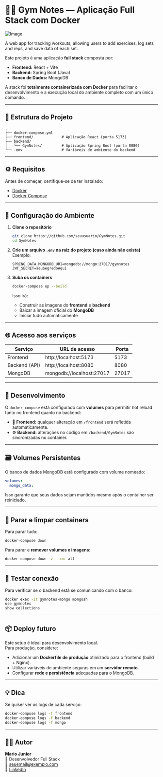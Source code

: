 # 🏋️‍♂️ Gym Notes — Aplicação Full Stack com Docker

![Image](https://m.media-amazon.com/images/I/51yUeZCS8FL._AC_UF1000,1000_QL80_.jpg)

A web app for tracking workouts, allowing users to add exercises, log sets and reps, and save data of each set.

Este projeto é uma aplicação **full stack** composta por:

- **Frontend:** React + Vite  
- **Backend:** Spring Boot (Java)  
- **Banco de Dados:** MongoDB  

A stack foi **totalmente containerizada com Docker** para facilitar o desenvolvimento e a execução local do ambiente completo com um único comando.

---

## 🚀 Estrutura do Projeto

```
.
├── docker-compose.yml
├── frontend/             # Aplicação React (porta 5173)
├── backend/
│   └── GymNotes/         # Aplicação Spring Boot (porta 8080)
└── .env                  # Variáveis de ambiente do backend
```

---

## ⚙️ Requisitos

Antes de começar, certifique-se de ter instalado:

- [Docker](https://www.docker.com/get-started)
- [Docker Compose](https://docs.docker.com/compose/)

---

## 🧩 Configuração do Ambiente

1. **Clone o repositório**
   ```bash
   git clone https://github.com/seuusuario/GymNotes.git
   cd GymNotes
   ```

2. **Crie um arquivo `.env` na raiz do projeto (caso ainda não exista)**  
   Exemplo:
   ```env
   SPRING_DATA_MONGODB_URI=mongodb://mongo:27017/gymnotes
   JWT_SECRET=seuSegredoAqui
   ```

3. **Suba os containers**
   ```bash
   docker-compose up --build
   ```

   Isso irá:
   - Construir as imagens do **frontend** e **backend**
   - Baixar a imagem oficial do **MongoDB**
   - Iniciar tudo automaticamente

---

## 🌐 Acesso aos serviços

| Serviço     | URL de acesso                | Porta |
|--------------|-----------------------------|--------|
| Frontend     | http://localhost:5173        | 5173   |
| Backend (API) | http://localhost:8080        | 8080   |
| MongoDB      | mongodb://localhost:27017     | 27017  |

---

## 🔄 Desenvolvimento

O `docker-compose` está configurado com **volumes** para permitir hot reload tanto no frontend quanto no backend:

- 🧠 **Frontend:** qualquer alteração em `/frontend` será refletida automaticamente.
- ⚙️ **Backend:** alterações no código em `/backend/GymNotes` são sincronizadas no container.

---

## 🗃️ Volumes Persistentes

O banco de dados MongoDB está configurado com volume nomeado:

```yaml
volumes:
  mongo_data:
```

Isso garante que seus dados sejam mantidos mesmo após o container ser reiniciado.

---

## 🧹 Parar e limpar containers

Para parar tudo:
```bash
docker-compose down
```

Para parar e **remover volumes e imagens**:
```bash
docker-compose down -v --rmi all
```

---

## 🧪 Testar conexão

Para verificar se o backend está se comunicando com o banco:

```bash
docker exec -it gymnotes-mongo mongosh
use gymnotes
show collections
```

---

## 📦 Deploy futuro

Este setup é ideal para desenvolvimento local.  
Para produção, considere:
- Adicionar um **Dockerfile de produção** otimizado para o frontend (build + Nginx).
- Utilizar variáveis de ambiente seguras em um **servidor remoto**.
- Configurar **rede e persistência** adequadas para o MongoDB.

---

## 💡 Dica

Se quiser ver os logs de cada serviço:

```bash
docker-compose logs -f frontend
docker-compose logs -f backend
docker-compose logs -f mongo
```

---

## 🧑‍💻 Autor

**Mario Junior**  
💼 Desenvolvedor Full Stack  
📧 [seuemail@exemplo.com](mailto:seuemail@exemplo.com)  
🔗 [LinkedIn](https://linkedin.com/in/seuperfil)
